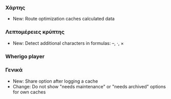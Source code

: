 
### Χάρτης
- New: Route optimization caches calculated data

### Λεπτομέρειες κρύπτης
- New: Detect additional characters in formulas: –, ⋅, ×

### Wherigo player

### Γενικά
- New: Share option after logging a cache
- Change: Do not show "needs maintenance" or "needs archived" options for own caches
